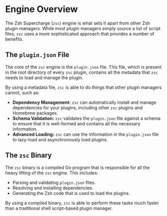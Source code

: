 # Engine Overview

The Zsh Supercharge (`zsc`) engine is what sets it apart from other Zsh plugin managers. While most plugin managers simply source a list of script files, `zsc` uses a more sophisticated approach that provides a number of benefits.

## The `plugin.json` File

The core of the `zsc` engine is the `plugin.json` file. This file, which is present in the root directory of every `zsc` plugin, contains all the metadata that `zsc` needs to load and manage the plugin.

By using a metadata file, `zsc` is able to do things that other plugin managers cannot, such as:

-   **Dependency Management:** `zsc` can automatically install and manage dependencies for your plugins, including other `zsc` plugins and Homebrew packages.
-   **Schema Validation:** `zsc` validates the `plugin.json` file against a schema to ensure that it is well-formed and contains all the necessary information.
-   **Advanced Loading:** `zsc` can use the information in the `plugin.json` file to lazy-load and asynchronously load plugins.

## The `zsc` Binary

The `zsc` binary is a compiled Go program that is responsible for all the heavy lifting of the `zsc` engine. This includes:

-   Parsing and validating `plugin.json` files.
-   Resolving and installing dependencies.
-   Generating the Zsh code that is used to load the plugins.

By using a compiled binary, `zsc` is able to perform these tasks much faster than a traditional shell script-based plugin manager.
